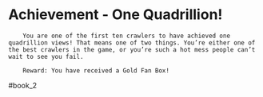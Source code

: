 # Achievement - One Quadrillion!
```
	You are one of the first ten crawlers to have achieved one quadrillion views! That means one of two things. You’re either one of the best crawlers in the game, or you’re such a hot mess people can’t wait to see you fail.

	Reward: You have received a Gold Fan Box!
```



#book_2